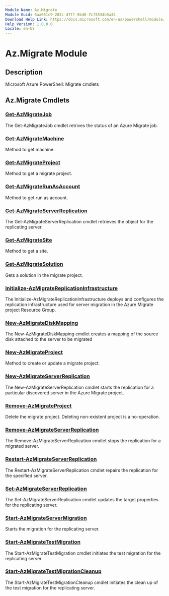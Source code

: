 ```yaml
---
Module Name: Az.Migrate
Module Guid: 6aa651c9-203c-47ff-8b46-7cf5534b5a34
Download Help Link: https://docs.microsoft.com/en-us/powershell/module/az.migrate
Help Version: 1.0.0.0
Locale: en-US
---
```


# Az.Migrate Module
## Description
Microsoft Azure PowerShell: Migrate cmdlets

## Az.Migrate Cmdlets
### [Get-AzMigrateJob](Get-AzMigrateJob.md)
The Get-AzMigrateJob cmdlet retrives the status of an Azure Migrate job.

### [Get-AzMigrateMachine](Get-AzMigrateMachine.md)
Method to get machine.

### [Get-AzMigrateProject](Get-AzMigrateProject.md)
Method to get a migrate project.

### [Get-AzMigrateRunAsAccount](Get-AzMigrateRunAsAccount.md)
Method to get run as account.

### [Get-AzMigrateServerReplication](Get-AzMigrateServerReplication.md)
The Get-AzMigrateServerReplication cmdlet retrieves the object for the replicating server.

### [Get-AzMigrateSite](Get-AzMigrateSite.md)
Method to get a site.

### [Get-AzMigrateSolution](Get-AzMigrateSolution.md)
Gets a solution in the migrate project.

### [Initialize-AzMigrateReplicationInfrastructure](Initialize-AzMigrateReplicationInfrastructure.md)
The Initialize-AzMigrateReplicationInfrastructure deploys and configures the replication infrastructure used for server migration in the Azure Migrate project Resource Group.

### [New-AzMigrateDiskMapping](New-AzMigrateDiskMapping.md)
The New-AzMigrateDiskMapping cmdlet creates a mapping of the source disk attached to the server to be migrated

### [New-AzMigrateProject](New-AzMigrateProject.md)
Method to create or update a migrate project.

### [New-AzMigrateServerReplication](New-AzMigrateServerReplication.md)
The New-AzMigrateServerReplication cmdlet starts the replication for a particular discovered server in the Azure Migrate project.

### [Remove-AzMigrateProject](Remove-AzMigrateProject.md)
Delete the migrate project.
Deleting non-existent project is a no-operation.

### [Remove-AzMigrateServerReplication](Remove-AzMigrateServerReplication.md)
The Remove-AzMigrateServerReplication cmdlet stops the replication for a migrated server.

### [Restart-AzMigrateServerReplication](Restart-AzMigrateServerReplication.md)
The Restart-AzMigrateServerReplication cmdlet repairs the replication for the specified server.

### [Set-AzMigrateServerReplication](Set-AzMigrateServerReplication.md)
The Set-AzMigrateServerReplication cmdlet updates the target properties for the replicating server.

### [Start-AzMigrateServerMigration](Start-AzMigrateServerMigration.md)
Starts the migration for the replicating server.

### [Start-AzMigrateTestMigration](Start-AzMigrateTestMigration.md)
The Start-AzMigrateTestMigration cmdlet initiates the test migration for the replicating server.

### [Start-AzMigrateTestMigrationCleanup](Start-AzMigrateTestMigrationCleanup.md)
The Start-AzMigrateTestMigrationCleanup cmdlet initiates the clean up of the test migration for the replicating server.

